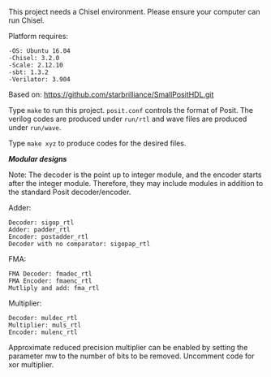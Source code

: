 This project needs a Chisel environment. Please ensure your
computer can run Chisel.

Platform requires:
```
-OS: Ubuntu 16.04
-Chisel: 3.2.0
-Scale: 2.12.10
-sbt: 1.3.2
-Verilator: 3.904
```

Based on: https://github.com/starbrilliance/SmallPositHDL.git

Type `make` to run this project. `posit.conf` controls the format of Posit.
The verilog codes are produced under `run/rtl` and wave files are produced
under `run/wave`.

Type `make xyz` to produce codes for the desired files.

***Modular designs***

Note: The decoder is the point up to integer module, and the encoder starts after the integer module. Therefore, they may include modules in addition to the standard Posit decoder/encoder.

Adder:
```
Decoder: sigop_rtl 
Adder: padder_rtl 
Encoder: postadder_rtl 
Decoder with no comparator: sigopap_rtl 
```
FMA:
```
FMA Decoder: fmadec_rtl 
FMA Encoder: fmaenc_rtl 
Mutliply and add: fma_rtl
```
Multiplier:
```
Decoder: muldec_rtl 
Multiplier: muls_rtl 
Encoder: mulenc_rtl 
```
Approximate reduced precision multiplier can be enabled by setting the parameter mw to the number of bits to be removed.
Uncomment code for xor multiplier.
